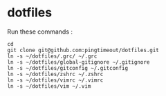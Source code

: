 dotfiles
========

Run these commands :

    cd
    git clone git@github.com:pingtimeout/dotfiles.git
    ln -s ~/dotfiles/.grc/ ~/.grc
    ln -s ~/dotfiles/global-gitignore ~/.gitignore
    ln -s ~/dotfiles/gitconfig ~/.gitconfig
    ln -s ~/dotfiles/zshrc ~/.zshrc
    ln -s ~/dotfiles/vimrc ~/.vimrc
    ln -s ~/dotfiles/vim ~/.vim


